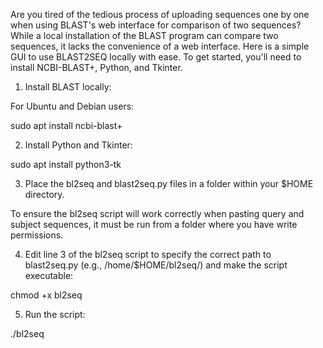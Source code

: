 Are you tired of the tedious process of uploading sequences one by one when using BLAST's web interface for comparison of two sequences? While a local installation of the BLAST program can compare two sequences, it lacks the convenience of a web interface. Here is a simple GUI to use BLAST2SEQ locally with ease. To get started, you'll need to install NCBI-BLAST+, Python, and Tkinter.

1. Install BLAST locally:

For Ubuntu and Debian users:

sudo apt install ncbi-blast+

2. Install Python and Tkinter:

sudo apt install python3-tk

3. Place the bl2seq and blast2seq.py files in a folder within your $HOME directory.

To ensure the bl2seq script will work correctly when pasting query and subject sequences, it must be run from a folder where you have write permissions.

4. Edit line 3 of the bl2seq script to specify the correct path to blast2seq.py (e.g., /home/$HOME/bl2seq/) and make the script executable:

chmod +x bl2seq

5. Run the script:

./bl2seq
